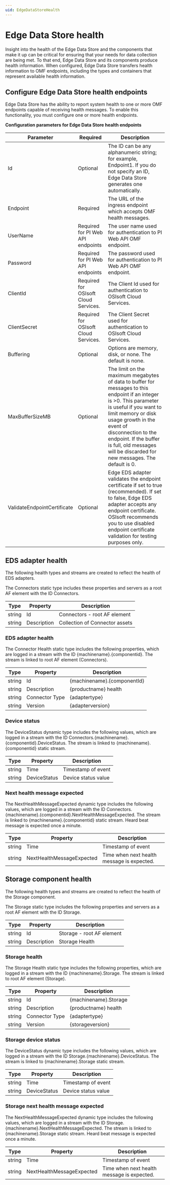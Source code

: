 ```yaml
---
uid: EdgeDataStoreHealth
---
```


# Edge Data Store health

Insight into the health of the Edge Data Store and the components that make it up can be critical for ensuring that your needs for data collection are being met. To that end, Edge Data Store and its components produce health information. When configured, Edge Data Store transfers health information to OMF endpoints, including the types and containers that represent available health information.

## Configure Edge Data Store health endpoints

Edge Data Store has the ability to report system health to one or more OMF endpoints capable of receiving health messages. To enable this functionality, you must configure one or more health endpoints.

**Configuration parameters for Edge Data Store health endpoints**

| Parameter         | Required | Description                      |
|-------------------|----------------------------------|-------------|
| Id | Optional    | The ID can be any alphanumeric string; for example, Endpoint1. If you do not specify an ID, Edge Data Store generates one automatically. |
| Endpoint | Required    | The URL of the ingress endpoint which accepts OMF health messages. |
| UserName | Required for PI Web API endpoints  | The user name used for authentication to PI Web API OMF endpoint.  |
| Password | Required for PI Web API endpoints | The password used for authentication to PI Web API OMF endpoint.  |
| ClientId| Required for OSIsoft Cloud Services.  | The Client Id used for authentication to OSIsoft Cloud Services.|
| ClientSecret | Required for OSIsoft Cloud Services. | The Client Secret used for authentication to OSIsoft Cloud Services. |
| Buffering | Optional    | Options are memory, disk, or none. The default is none. |
| MaxBufferSizeMB | Optional    | The limit on the maximum megabytes of data to buffer for messages to this endpoint if an integer is >0. This parameter is useful if you want to limit memory or disk usage growth in the event of disconnection to the endpoint. If the buffer is full, old messages will be discarded for new messages. The default is 0. |
| ValidateEndpointCertificate | Optional | Edge EDS adapter validates the endpoint certificate if set to true (recommended). If set to false, Edge EDS adapter accepts any endpoint certificate. OSIsoft recommends you to use disabled endpoint certificate validation for testing purposes only.|

## EDS adapter health

The following health types and streams are created to reflect the health of EDS adapters.

The Connectors static type includes these properties and servers as a root AF element with the ID Connectors.

| Type         | Property | Description      |
|--------------|----------|------------------|
| string | Id | Connectors - root AF element |
| string | Description | Collection of Connector assets |

### EDS adapter health

The Connector Health static type includes the following properties, which are logged in a stream with the ID {machinename}.{componentid}. The stream is linked to root AF element (Connectors).

| Type         | Property | Description      |
|--------------|----------|------------------|
| string | Id  | {machinename}.{componentId} |
| string | Description | {productname} health |
| string | Connector Type | {adaptertype} |
| string | Version | {adapterversion} |

### Device status

The DeviceStatus dynamic type includes the following values, which are logged in a stream with the ID Connectors.{machinename}.{componentid}.DeviceStatus. The stream is linked to {machinename}.{componentid} static stream.

| Type         | Property | Description      |
|--------------|----------|------------------|
| string | Time | Timestamp of event |
| string | DeviceStatus | Device status value |

### Next health message expected

The NextHealthMessageExpected dynamic type includes the following values, which are logged in a stream with the ID Connectors.{machinename}.{componentid}.NextHealthMessageExpected. The stream is linked to {machinename}.{componentid} static stream. Heard beat message is expected once a minute.

| Type         | Property | Description      |
|--------------|----------|------------------|
| string | Time | Timestamp of event |
| string | NextHealthMessageExpected | Time when next health message is expected. |

## Storage component health

The following health types and streams are created to reflect the health of the Storage component.

The Storage static type includes the following properties and servers as a root AF element with the ID Storage.

| Type         | Property | Description      |
|--------------|----------|------------------|
| string | Id | Storage - root AF element |
| string | Description | Storage Health |

### Storage health

The Storage Health static type includes the following properties, which are logged in a stream with the ID {machinename}.Storage. The stream is linked to root AF element (Storage).

| Type         | Property | Description      |
|--------------|----------|------------------|
| string | Id  | {machinename}.Storage |
| string | Description | {productname} health |
| string | Connector Type | {adaptertype} |
| string | Version | {storageversion} |

### Storage device status

The DeviceStatus dynamic type includes the following values, which are logged in a stream with the ID Storage.{machinename}.DeviceStatus. The stream is linked to {machinename}.Storage static stream.

| Type         | Property | Description      |
|--------------|----------|------------------|
| string | Time | Timestamp of event |
| string | DeviceStatus | Device status value |

### Storage next health message expected

The NextHealthMessageExpected dynamic type includes the following values, which are logged in a stream with the ID Storage.{machinename}.NextHealthMessageExpected. The stream is linked to {machinename}.Storage static stream. Heard beat message is expected once a minute.

| Type         | Property | Description      |
|--------------|----------|------------------|
| string | Time | Timestamp of event |
| string | NextHealthMessageExpected | Time when next health message is expected. |
